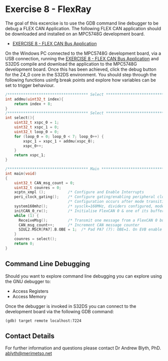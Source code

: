 # Exercise 8 - FlexRay

The goal of this excercise is to use the GDB command line debugger to be debug a FLEX CAN Application. The following FLEX CAN application should be downloaded and installed on an MPC5748G development board.

* [EXERCISE 8 - FLEX CAN Bus Application](https://github.com/Merimetso-Code/EmbeddedAutomotiveSecurity/blob/main/EXERCISE8.7z)

On the Windows PC connected to the  MPC5748G development board, via a USB connection, running the [EXERCISE 8 - FLEX CAN Bus Application]() and S32DS compile and download the application to the MPC5748G development board. Once this has been achieved, click the debug button for the Z4_0 core in the S32DS environment. You should step through the following functions usinfg break points and explore how variables can be set to trigger behaviour.

```c
/************************************ Select ********************************************/
int addmu(uint32_t index){
	return index + 8;
}
/************************************ Select ********************************************/
int select(){
	uint32_t xspc_0 = 1;
	uint32_t xspc_1 = 0;
	uint32_t loop_0 = 0;
	for (loop_0 = 0; loop_0 < 7; loop_0++) {
		xspc_1 = xspc_1 + addmu(xspc_0);
		xspc_0++;
	}
	return xspc_1;
}

/************************************ Main **********************************************/
int main(void)
{
 	uint32_t CAN_msg_count = 0;
 	uint32_t counres = 0;
	xcptn_xmpl ();         	/* Configure and Enable Interrupts 	     		*/
	peri_clock_gating();   	/* Configure gating/enabling peripheral clocks(CANs) 	*/
	                       	/* Configuration occurs after mode transition 		*/
	system160mhz();        	/* sysclk=160MHz, dividers configured, mode trans	*/
	initCAN_0_rx();     	/* Initialise FlexCAN 0 & one of its buffers for receive*/
	while (1) {
	  ReceiveMsg();       	/* Transmit one message from a FlexCAN 0 buffer 	*/
	  CAN_msg_count++;      /* Increment CAN message counter 			*/
	  SIUL2.MSCR[PA7].B.OBE = 1;  /* Pad PA7 (7): OBE=1. On EVB enable low DS5 LED 	*/
	}
	counres = select();
	return 0;
}
```

## Command Line Debugging

Should you want to explore command line debugging you can explore using the GNU debugger to:

* Access Registers
* Access Memory

Once the debugger is invoked in S32DS you can connect to the development board via the following GDB command:

```
(gdb) target remote localhost:7224
```

## Contact Details

For further information and questions please contact Dr Andrew Blyth, PhD. <ablyth@merimetso.net>
